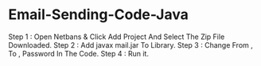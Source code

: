 # Email-Sending-Code-Java
Step 1 : Open Netbans & Click Add Project And Select The Zip File Downloaded.
Step 2 : Add javax mail.jar To Library.
Step 3 : Change From , To , Password In The Code.
Step 4 : Run it.
